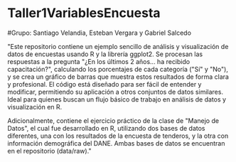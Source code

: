 # Taller1VariablesEncuesta
#Grupo: Santiago Velandia, Esteban Vergara y Gabriel Salcedo

"Este repositorio contiene un ejemplo sencillo de análisis y visualización de datos de encuestas usando R y la librería ggplot2. Se procesan las respuestas a la pregunta "¿En los últimos 2 años... ha recibido capacitación?", calculando los porcentajes de cada categoría ("Sí" y "No"), y se crea un gráfico de barras que muestra estos resultados de forma clara y profesional. El código está diseñado para ser fácil de entender y modificar, permitiendo su aplicación a otros conjuntos de datos similares. Ideal para quienes buscan un flujo básico de trabajo en análisis de datos y visualización en R.

Adicionalmente, contiene el ejercicio práctico de la clase de "Manejo de Datos", el cual fue desarrollado en R, utilizando dos bases de datos diferentes, una con los resultados de la encuesta de tenderos, y la otra con información demográfica del DANE. Ambas bases de datos se encuentran en el repositorio (data/raw)."
